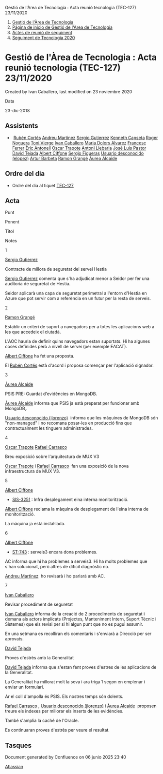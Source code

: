 Gestió de l'Àrea de Tecnologia : Acta reunió tecnologia (TEC-127) 23/11/2020  

1.  [Gestió de l'Àrea de Tecnologia](index.md)
2.  [Página de inicio de Gestió de l'Àrea de Tecnologia](13893786.md)
3.  [Actes de reunió de seguiment](34505308.md)
4.  [Seguiment de Tecnologia 2020](Seguiment-de-Tecnologia-2020_64979512.md)

Gestió de l'Àrea de Tecnologia : Acta reunió tecnologia (TEC-127) 23/11/2020
============================================================================

Created by Ivan Caballero, last modified on 23 noviembre 2020

Data

23-dic-2018

Assistents
----------

*    [Rubén Cortés](https://confluence.aoc.cat/display/~rcortes) [Andreu Martinez](https://confluence.aoc.cat/display/~amartinez) [Sergio Gutierrez](https://confluence.aoc.cat/display/~sgutierrez) [Kenneth Capseta](https://confluence.aoc.cat/display/~kcapseta) [Roger Noguera](https://confluence.aoc.cat/display/~rnoguera) [Toni Vierge](https://confluence.aoc.cat/display/~tvierge) [Ivan Caballero](https://confluence.aoc.cat/display/~icaballero) [Maria Dolors Alvarez](https://confluence.aoc.cat/display/~mdalvarez) [Francesc Ferrer](https://confluence.aoc.cat/display/~FFerre) [Èric Antonell](https://confluence.aoc.cat/display/~eantonell) [Oscar Trapote](https://confluence.aoc.cat/display/~otrapote) [Antoni Llebaria](https://confluence.aoc.cat/display/~allebaria) [José Luis Pastor](https://confluence.aoc.cat/display/~jlpastor) [David Tejada](https://confluence.aoc.cat/display/~dtejada) [Albert Ciffone](https://confluence.aoc.cat/display/~aciffone) [Sergio Figueras](https://confluence.aoc.cat/display/~sfigueras) [Usuario desconocido (elopez)](https://confluence.aoc.cat/display/~elopez) [Artur Barbeta](https://confluence.aoc.cat/display/~abarbeta) [Ramon Grangé](https://confluence.aoc.cat/display/~RGrange) [Áurea Alcaide](https://confluence.aoc.cat/display/~aalcaide)
    

Ordre del dia
-------------

*   Ordre del dia al tiquet [TEC-127](https://contacte.aoc.cat:8443/browse/TEC-127)

Acta
----

Punt

Ponent

Títol

Notes

1

[Sergio Gutierrez](https://confluence.aoc.cat/display/~sgutierrez)

Contracte de millora de seguretat del servei Hestia

[Sergio Gutierrez](https://confluence.aoc.cat/display/~sgutierrez) comenta que s'ha adjudicat menor a Seidor per fer una auditoria de seguretat de Hestia.

Seidor aplicarà una capa de seguretat perimetral a l'entorn d'Hestia en Azure que pot servir com a referència en un futur per la resta de serveis.

2

[Ramon Grangé](https://confluence.aoc.cat/display/~RGrange)

Establir un criteri de suport a navegadors per a totes les aplicacions web a les que accedeix el ciutadà.

L'AOC hauria de definir quins navegadors estan suportats. Hi ha algunes coses definides però a nivell de servei (per exemple EACAT).

[Albert Ciffone](https://confluence.aoc.cat/display/~aciffone) ha fet una proposta.

El [Rubén Cortés](https://confluence.aoc.cat/display/~rcortes) està d'acord i proposa començar per l'aplicació signador.

3

[Áurea Alcaide](https://confluence.aoc.cat/display/~aalcaide)

PSIS PRE: Guardat d'evidències en MongoDB.

[Áurea Alcaide](https://confluence.aoc.cat/display/~aalcaide) informa que PSIS ja està preparat per funcionar amb MongoDB,.

[Usuario desconocido (jlorenzo)](https://confluence.aoc.cat/display/~jlorenzo)  informa que les màquines de MongoDB són "non-managed" i no recomana posar-les en producció fins que contractualment les tinguem administrades.

4

[Oscar Trapote](https://confluence.aoc.cat/display/~otrapote) [Rafael Carrasco](https://confluence.aoc.cat/display/~rcarrasco)

Breu exposició sobre l'arquitectura de MUX V3

[Oscar Trapote](https://confluence.aoc.cat/display/~otrapote) i [Rafael Carrasco](https://confluence.aoc.cat/display/~rcarrasco)  fan una exposició de la nova infraestructura de MUX V3.

5

[Albert Ciffone](https://confluence.aoc.cat/display/~aciffone)

*   [SIS-3251](https://contacte.aoc.cat:8443/browse/SIS-3251 "Nova VM per gestionar aplicacions internes S.T.") : Infra desplegament eina interna monitorització.

[Albert Ciffone](https://confluence.aoc.cat/display/~aciffone) reclama la màquina de desplegament de l'eina interna de monitorització.

La màquina ja està instal·lada.

6

[Albert Ciffone](https://confluence.aoc.cat/display/~aciffone)

*   [ST-743](https://contacte.aoc.cat:8443/browse/ST-743 "Comunicat canvis endpoint (compatibilitats PCI20)") : serveis3 encara dona problemes.

AC informa que hi ha problemes a serveis3. Hi ha molts problemes que s'han solucionat, però altres de difícil diagnòstic no.

[Andreu Martinez](https://confluence.aoc.cat/display/~amartinez)  ho revisarà i ho parlarà amb AC.

7

[Ivan Caballero](https://confluence.aoc.cat/display/~icaballero)

Revisar procediment de seguretat

[Ivan Caballero](https://confluence.aoc.cat/display/~icaballero) informa de la creació de 2 procediments de seguretat i demana als actors implicats (Projectes, Manteniment Intern, Suport Tècnic i Sistemes) que els revisi per si hi algun punt que no es pugui assumir.

En una setmana es recolliran els comentaris i s'enviarà a Direcció per ser aprovats.

  

[David Tejada](https://confluence.aoc.cat/display/~dtejada)

Proves d'estrès amb la Generalitat

[David Tejada](https://confluence.aoc.cat/display/~dtejada) informa que s'estan fent proves d'estres de les aplicacions de la Generalitat.

La Generalitat ha millorat molt la seva i ara triga 1 segon en emplenar i enviar un formulari.

Ar el coll d'ampolla és PSIS. Els nostres temps són dolents.

[Rafael Carrasco](https://confluence.aoc.cat/display/~rcarrasco) , [Usuario desconocido (jlorenzo)](https://confluence.aoc.cat/display/~jlorenzo) i [Áurea Alcaide](https://confluence.aoc.cat/display/~aalcaide)  proposen treure els indexes per millorar els inserts de les evidències.

També s'amplia la caché de l'Oracle. 

Es continuaran proves d'estrès per veure el resultat.

Tasques
-------

Document generated by Confluence on 06 junio 2025 23:40

[Atlassian](http://www.atlassian.com/)